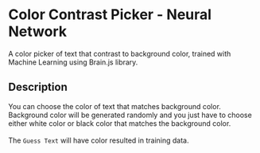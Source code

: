 # Color Contrast Picker - Neural Network

A color picker of text that contrast to background color, trained with Machine Learning using Brain.js library.

## Description

You can choose the color of text that matches background color. Background color will be generated randomly and you just have to choose either white color or black color that matches the background color.<br><br>
The `Guess Text` will have color resulted in training data.

